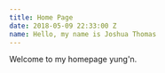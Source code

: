 ```yaml
---
title: Home Page
date: 2018-05-09 22:33:00 Z
name: Hello, my name is Joshua Thomas
---
```


Welcome to my homepage yung'n.